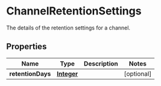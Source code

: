 

# ChannelRetentionSettings

The details of the retention settings for a channel.

## Properties

| Name | Type | Description | Notes |
|------------ | ------------- | ------------- | -------------|
|**retentionDays** | [**Integer**](Integer.md) |  |  [optional] |



